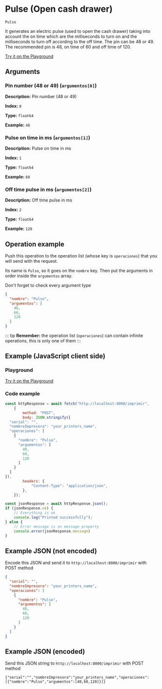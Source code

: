 # Pulse (Open cash drawer)

`Pulso`

It generates an electric pulse (used to open the cash drawer) taking into account the on time which are the milliseconds to turn on and the milliseconds to turn off according to the off time. The pin can be 48 or 49. The recommended pin is 48, on time of 60 and off time of 120.


[Try it on the Playground](../playground.md?operacion=Pulso)

## Arguments
### Pin number (48 or 49) (`argumentos[0]`)



**Description:** Pin number (48 or 49)

**Index:** `0`

**Type:** `float64`

**Example:** `48`

### Pulse on time in ms (`argumentos[1]`)



**Description:** Pulse on time in ms

**Index:** `1`

**Type:** `float64`

**Example:** `60`

### Off time pulse in ms (`argumentos[2]`)



**Description:** Off time pulse in ms

**Index:** `2`

**Type:** `float64`

**Example:** `120`

## Operation example


Push this operation to the operation list (whose key is `operaciones`) that you will send with the request.

Its name is `Pulso`, so it goes on the `nombre` key. Then put the arguments in order
inside the `argumentos` array.

Don't forget to check every argument type



```json
{
  "nombre": "Pulso",
  "argumentos": [
    48,
    60,
    120
  ]
}
```

::: tip
**Remember:** the operation list (`operaciones`) can contain infinite operations, this is only one of them
:::

## Example (JavaScript client side)

### Playground
[Try it on the Playground](../playground.md?operacion=Pulso)

<Playground nombreOperacion="Pulso"/>

### Code example
```js
const httpResponse = await fetch("http://localhost:8000/imprimir",
    {
        method: "POST",
        body: JSON.stringify({
  "serial": "",
  "nombreImpresora": "your_printers_name",
  "operaciones": [
    {
      "nombre": "Pulso",
      "argumentos": [
        48,
        60,
        120
      ]
    }
  ]
}),
        headers: {
            "Content-Type": "application/json",
        },
    });

const jsonResponse = await httpResponse.json();
if (jsonResponse.ok) {
    // Everything is ok
    console.log("Printed successfully");
} else {
    // Error message is on message property
    console.error(jsonResponse.message)
}
```

## Example JSON (not encoded)

Encode this JSON and send it to `http://localhost:8000/imprimir` with POST method

```json
{
  "serial": "",
  "nombreImpresora": "your_printers_name",
  "operaciones": [
    {
      "nombre": "Pulso",
      "argumentos": [
        48,
        60,
        120
      ]
    }
  ]
}
```

## Example JSON (encoded)

Send this JSON string to `http://localhost:8000/imprimir` with POST method

```
{"serial":"","nombreImpresora":"your_printers_name","operaciones":[{"nombre":"Pulso","argumentos":[48,60,120]}]}
```
